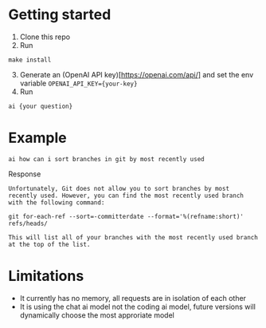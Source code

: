 # Getting started
1. Clone this repo
2. Run 
```
make install
```
3. Generate an (OpenAI API key)[https://openai.com/api/] and set the env variable `OPENAI_API_KEY={your-key}`
4. Run 
```
ai {your question}
```

# Example

```
ai how can i sort branches in git by most recently used
```

Response
```
Unfortunately, Git does not allow you to sort branches by most recently used. However, you can find the most recently used branch with the following command: 

git for-each-ref --sort=-committerdate --format='%(refname:short)' refs/heads/

This will list all of your branches with the most recently used branch at the top of the list.
```

# Limitations

- It currently has no memory, all requests are in isolation of each other
- It is using the chat ai model not the coding ai model, future versions will dynamically choose the most approriate model
